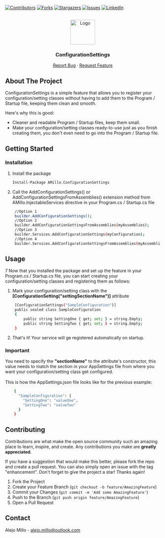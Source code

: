 <a name="readme-top"></a>

[![Contributors][contributors-shield]][contributors-url]
[![Forks][forks-shield]][forks-url]
[![Stargazers][stars-shield]][stars-url]
[![Issues][issues-shield]][issues-url]
[![LinkedIn][linkedin-shield]][linkedin-url]

<!-- PROJECT LOGO -->
<br />
<div align="center">
  <a href="https://github.com/AlejoMillo00/AMillo.ConfigurationSettings">
    <img src="images/logo.png" alt="Logo" width="80" height="80">
  </a>

  <h3 align="center">ConfigurationSettings</h3>

  <p align="center">
    <a href="https://github.com/AlejoMillo00/AMillo.ConfigurationSettings/issues/new?labels=bug&template=bug-report---.md">Report Bug</a>
    ·
    <a href="https://github.com/AlejoMillo00/AMillo.ConfigurationSettings/issues/new?labels=enhancement&template=feature-request---.md">Request Feature</a>
  </p>
</div>

## About The Project

ConfigurationSettings is a simple feature that allows you to register your configuration/setting classes without having to add them to the Program / Startup file, keeping them clean and smooth.

Here's why this is good:
* Cleaner and readable Program / Startup files, keep them small.
* Make your configuration/setting classes ready-to-use just as you finish creating them, you don't even need to go into the Program / Startup file.

## Getting Started

### Installation
1. Install the package
   ```sh
   Install-Package AMillo.ConfigurationSettings
   ```
2. Call the AddConfigurationSettings() or AddConfigurationSettingsFromAssemblies() extension method from AMillo.InjectableServices directive in your Program.cs / Startup.cs file
   ```sh
    //Option 1
    builder.AddConfigurationSettings();
    //Option 2
    builder.AddConfigurationSettingsFromAssemblies(myAssemblies);
    //Option 3
    builder.Services.AddConfigurationSettings(myConfiguration);
    //Option 4
    builder.Services.AddConfigurationSettingsFromAssemblies(myAssemblies, myConfiguration);
   ```
## Usage
7
Now that you installed the package and set up the feature in your Program.cs / Startup.cs file, you can start creating your configuration/setting classes and registering them as follows:

1. Mark your configuraition/setting class with the <strong>[ConfigurationSetting("settingSectionName")]</strong> attribute
   ```sh
    [ConfigurationSettings("SampleConfiguration")]
    public sealed class SampleConfiguration
    {
        public string SettingOne { get; set; } = string.Empty;
        public string SettingTwo { get; set; } = string.Empty;
    }
   ```
2. That's it! Your service will ge registered automatically on startup.

### Important

You need to specify the <strong>"sectionName"</strong> to the attribute's constructor, this value needs to match the section in your AppSettings file from where you want your configuration/setting class get configured. <br /><br/>
This is how the AppSettings.json file looks like for the previous example:
```sh
    {
      "SampleConfiguration": {
        "SettingOne": "valueOne",
        "SettingTwo": "valueTwo"
      }
    }
   ```

## Contributing

Contributions are what make the open source community such an amazing place to learn, inspire, and create. Any contributions you make are **greatly appreciated**.

If you have a suggestion that would make this better, please fork the repo and create a pull request. You can also simply open an issue with the tag "enhancement".
Don't forget to give the project a star! Thanks again!

1. Fork the Project
2. Create your Feature Branch (`git checkout -b feature/AmazingFeature`)
3. Commit your Changes (`git commit -m 'Add some AmazingFeature'`)
4. Push to the Branch (`git push origin feature/AmazingFeature`)
5. Open a Pull Request

## Contact

Alejo Millo - alejo.millo@outlook.com

<!-- MARKDOWN LINKS & IMAGES -->
<!-- https://www.markdownguide.org/basic-syntax/#reference-style-links -->
[contributors-shield]: https://img.shields.io/github/contributors/AlejoMillo00/AMillo.ConfigurationSettings.svg?style=for-the-badge
[contributors-url]: https://github.com/AlejoMillo00/AMillo.ConfigurationSettings/graphs/contributors
[forks-shield]: https://img.shields.io/github/forks/AlejoMillo00/AMillo.ConfigurationSettings.svg?style=for-the-badge
[forks-url]: https://github.com/AlejoMillo00/AMillo.ConfigurationSettings/network/members
[stars-shield]: https://img.shields.io/github/stars/AlejoMillo00/AMillo.ConfigurationSettings.svg?style=for-the-badge
[stars-url]: https://github.com/AlejoMillo00/AMillo.ConfigurationSettings/stargazers
[issues-shield]: https://img.shields.io/github/issues/AlejoMillo00/AMillo.ConfigurationSettings.svg?style=for-the-badge
[issues-url]: https://github.com/AlejoMillo00/AMillo.ConfigurationSettings/issues
[linkedin-shield]: https://img.shields.io/badge/-LinkedIn-black.svg?style=for-the-badge&logo=linkedin&colorB=555
[linkedin-url]: https://www.linkedin.com/in/alejo-millo-77371a196/
